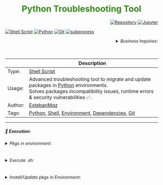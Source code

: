 <h1><div align="center"><font color= '#318f17'><b> Python Troubleshooting Tool </b></font></div></h1>

<div align="right">

[![Repository](https://img.shields.io/badge/Repository-0089D6?style=square&logo=microsoft-azure&logoColor=white)](https://mango-dune-07a8b7110.1.azurestaticapps.net/?repo=EstebanMqz%2FPkg_Migration) [![Jupyter](https://img.shields.io/badge/nbviewer-1.0.0-000000?style=square&logo=jupyter&logoColor=orange)](https://nbviewer.org/github/EstebanMqz/Pkg_Migration/blob/main/pkgs.ipynb)
</div>

[![Shell Script](https://img.shields.io/badge/Shell%20Script-1.0.1-green?style=flat&logo=gnu-bash&logoColor=white)](https://github.com/EstebanMqz/Pkg_Migration/blob/main/Python_Repair.sh) [![Python](https://img.shields.io/badge/Python-3.11.4-blue?style=flat&logo=python&logoColor=white)](https://www.python.org/) [![Git](https://img.shields.io/badge/Git-2.41.0-red?style=flat&logo=git&logoColor=white)](https://git-scm.com/) [![subprocess](https://img.shields.io/badge/subprocess-builtin_module-black?style=flat)](https://docs.python.org/3/library/subprocess.html)

<div align="right">
<Details>
<Summary> <i>Business Inquiries:</i> </Summary>

[<img width="40px" src="https://img.icons8.com/ios/50/0e55b3/resume-website.png">](https://estebanmqz.github.io/EstebanMqz/html/Resume.html)
[<img width="40px" src="https://img.icons8.com/?size=512&id=MR3dZdlA53te&format=png">](https://www.linkedin.com/in/esteban-m-653817205/)
[<img width="35px" src="https://img.icons8.com/color/452/whatsapp--v1.png">](https://tinyurl.com/2y86e2wa)
[<img width="40px" src="https://img.icons8.com/color/452/gmail-new.png">](mailto:emarquez1895@gmail.com)
[<img width="40px" src="https://cdn3d.iconscout.com/3d/free/thumb/free-github-6343501-5220956.png?f=webp">](https://github.com/EstebanMqz?tab=repositories)
[<img width="40px" src="https://img.icons8.com/color/452/gitlab.png">](https://gitlab.com/EstebanMqz)

</Details></div>
<br><br>


|                                 | <div align="center"> Description </div>                                   |
| ------------------------------------------ | ----------------------------------------                       |
| Type: | [Shell Script](https://github.com/EstebanMqz/Python_Repair/blob/main/Python_Repair.sh) |
| Usage: | Advanced troubleshooting tool to migrate and update packages in [Python](https://www.python.org/downloads/) environments.<br>Solves packages incompatibility issues, runtime errors & security vulnerabilities :white_check_mark:.|
| Author: | [EstebanMqz](https://github.com/EstebanMqz)                                                              |
| Tags: | [Python](https://www.python.org/), [Shell](https://en.wikipedia.org/wiki/Shell_script), [Environment](https://en.wikipedia.org/wiki/Environment_variable), [Dependencies](https://pypi.org), [Git](https://git-scm.com/) |

---

##### 📌 Execution:

<Details>
<Summary> <i>Pkgs in environment:</i> </Summary>

```python
import subprocess
pip_freeze = subprocess.check_output(['pip', 'freeze']).decode().split('\n')
pkgs = [pkg.split('==')[0] for pkg in pip_freeze if pkg != '']
with open('old.txt', 'w') as f:
    for pkg in pkgs:
        f.write(pkg + '\n')

with open('old.txt', 'r') as f:
    old_pkgs = f.read().split('\n')
    print(old_pkgs)
```

</Details>

#
<Details>
<Summary> <i>Execute .sh:</i> </Summary>

[Python_Repair.sh](https://github.com/EstebanMqz/Python_Repair/blob/main/Python_Repair.sh)

```bash
git clone https://github.com/EstebanMqz/Pkg_Migration.git
./Python_Repair.sh

# $ ./Python_Repair.sh
# 3 version: June 6, 2023 Python 3.11.4
# 4 version: June 6, 2023 Python 3.10.12
# ...
# 186 version: April 10, 2002 Python 2.3.0
# 187 version: April 9, 2002 Python 2.2.3
# 188 version: Dec. 21, 2001 Python 2.2.2
# 189 version: June 22, 2001 Python 2.2.1


"Write a valid version (e.g: '3.11.5'):" 3.11.4

#   % Total    % Received % Xferd  Average Speed   Time    Time     Time  Current
#                                  Dload  Upload   Total   Spent    Left  Speed
# 100 24.2M  100 24.2M    0     0  16.0M      0  0:00:01  0:00:01 --:--:-- 16.0M

```
</Details>

#
<Details>
<Summary> <i>Install/Update pkgs in Environment:</i> </Summary>

```python
with open('old.txt', 'r') as f:
    pkgs = f.readlines()
for pkg in pkgs:
    try:
        subprocess.check_call(['pip', 'install', '--upgrade',\
                               '--upgrade-strategy', 'only-if-needed', pkg])
    except subprocess.CalledProcessError as e:
        print(f"An error occurred while updating {pkg}: {e} see subprocess refs.")
        pass

# see output codes
```

###### <i>`subprocess`

- Built-in module that for processes in terminals <i>([cmd](https://learn.microsoft.com/en-us/windows-server/administration/windows-commands/cmd), [bash](https://github.com/EstebanMqz/Git-Basic-Commands), [powershell](https://learn.microsoft.com/en-us/powershell/), etc.) </i> , connects to their [input,output & error pipes](https://docs.python.org/3/library/subprocess.html#subprocess.Popen) while returning their respective [output codes](https://docs.python.org/3/library/subprocess.html#subprocess.CompletedProcess) <i>(0: success, 1: error, 2: warning).</i>
- [`subprocess`](https://docs.python.org/3/library/subprocess.html) is <i>lower-level</i> because of its manual config., but has more control over processes. <br>

###### See also : &nbsp; [![Packages](https://img.shields.io/badge/Virtual-Environment-black?style=flat&logo=github&logoColor=black)](https://gist.github.com/EstebanMqz/d42cef9a50e7110c4ede62cc8c251edb)
